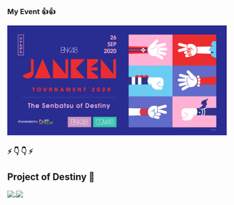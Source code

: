 ### My Event 👍👍
![png](https://github.com/Acttion101/Acttion101/blob/master/01.png?raw=true)
### ⚡ 👇 👇 ⚡ 
## Project of Destiny 🤝
<a href="https://github.com/Acttion101/eatsomewhere-api">
  <img align="center" src="https://github-readme-stats.vercel.app/api?username=Acttion101&hide=stars,issues&count_private=true&show_icons=true&theme=gotham"/>
</a>
<a href="https://github.com/anuraghazra/github-readme-stats">
  <img align="center" src="https://github-readme-stats.vercel.app/api/top-langs/?username=Acttion101&layout=compact&theme=gotham" />
</a

